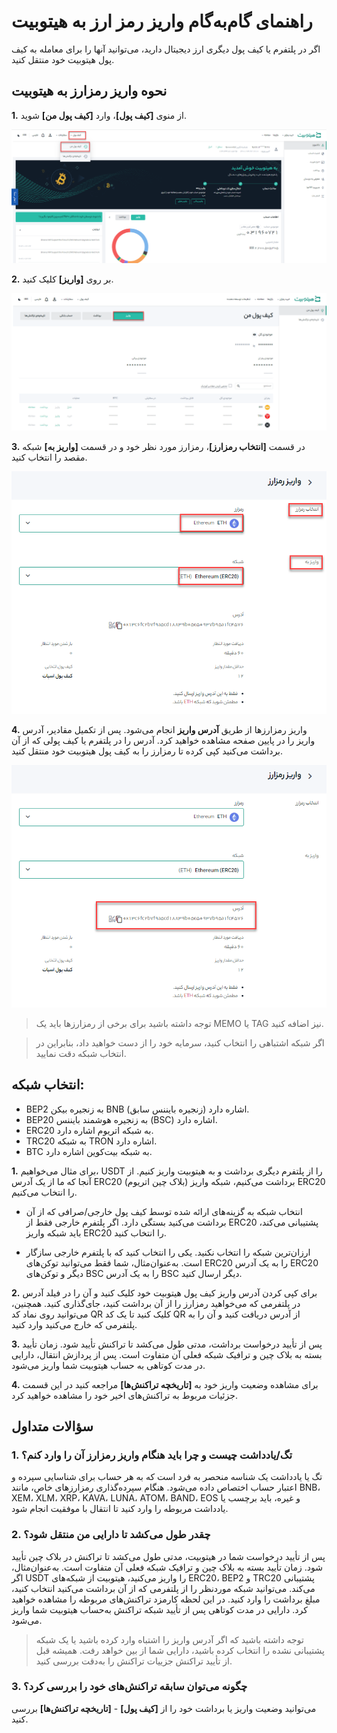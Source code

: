 # راهنمای گام‌به‌گام واریز رمز ارز به هیتوبیت 

اگر در پلتفرم یا کیف پول دیگری ارز دیجیتال دارید، می‌توانید آنها را برای معامله به کیف پول هیتوبیت خود منتقل کنید.


## نحوه واریز رمزارز به هیتوبیت

**1.** از منوی **[کیف پول]**، وارد **[کیف پول من]** شوید.

![کیف پول من](./Images/How-to-Deposit-Crypto-to-Hitobit1.png)

**2.** بر روی **[واریز]** کلیک کنید.

![گزینه واریز ارز دیجیتال](./Images/desposit-crypto.png)

**3.** در قسمت **[انتخاب رمزارز]**، رمزارز مورد نظر خود و در قسمت **[واریز به]**  شبکه مقصد را انتخاب کنید.

![صفحه واریز ارز دیجیتال](./Images/How-to-Deposit-Crypto-to-Hitobit3.png)

**4.** واریز رمزارزها از طریق **آدرس واریز** انجام می‌شود. پس از تکمیل مقادیر، آدرس واریز را در پایین صفحه مشاهده خواهید کرد. آدرس را در پلتفرم یا کیف پولی که از آن برداشت می‌کنید کپی کرده تا رمزارز را به کیف پول هیتوبیت خود منتقل کنید.


![photo](./Images/How-to-Deposit-Crypto-to-Hitobit4.png)


> توجه داشته باشید برای برخی از رمزارزها باید یک MEMO  یا TAG نیز اضافه کنید.

>  اگر شبکه اشتباهی را انتخاب کنید، سرمایه خود را از دست خواهید داد، بنابراین در انتخاب شبکه دقت نمایید.	

## انتخاب شبکه:

- BEP2 به زنجیره بیکن BNB (زنجیره بایننس سابق) اشاره دارد.
- BEP20 به زنجیره هوشمند بایننس (BSC) اشاره دارد.
- ERC20 به شبکه اتریوم اشاره دارد.
- TRC20 به شبکه TRON اشاره دارد.
- BTC به شبکه بیت‌کوین اشاره دارد.

**1.**	برای مثال می‌خواهیم، USDT را از پلتفرم دیگری برداشت و به هیتوبیت واریز کنیم. از آنجا که ما از یک آدرس ERC20 (بلاک چین اتریوم) برداشت می‌کنیم، شبکه واریز ERC20 را انتخاب می‌کنیم.

- انتخاب شبکه به گزینه‌های ارائه شده توسط کیف پول خارجی/صرافی که از آن برداشت می‌کنید بستگی دارد. اگر پلتفرم خارجی فقط از ERC20 پشتیبانی می‌کند، باید شبکه واریز ERC20 را انتخاب کنید.

- ارزان‌ترین شبکه را انتخاب نکنید. یکی را انتخاب کنید که با پلتفرم خارجی سازگار است. به‌عنوان‌مثال، شما فقط می‌توانید توکن‌های ERC20 را به یک آدرس ERC20 دیگر و توکن‌های BSC را به یک آدرس BSC دیگر ارسال کنید.

**2.**	برای کپی کردن آدرس واریز کیف پول هیتوبیت خود کلیک کنید و آن را در فیلد آدرس در پلتفرمی که می‌خواهید رمزارز را از آن برداشت کنید، جای‌گذاری کنید.
همچنین، می‌توانید روی نماد کد QR کلیک کنید تا یک کد QR از آدرس دریافت کنید و آن را به پلتفرمی که خارج می‌کنید وارد کنید.

**3.**	پس از تأیید درخواست برداشت، مدتی طول می‌کشد تا تراکنش تأیید شود. زمان تأیید بسته به بلاک چین و ترافیک شبکه فعلی آن متفاوت است.
پس از پردازش انتقال، دارایی  در مدت کوتاهی  به حساب هیتوبیت شما واریز می‌شود.

**4.**	برای مشاهده وضعیت واریز خود به **[تاریخچه تراکنش‌ها]** مراجعه کنید در این قسمت جزئیات مربوط به تراکنش‌های اخیر خود را مشاهده خواهید کرد.

## سؤالات متداول

### 1.	تگ/یادداشت چیست و چرا باید هنگام واریز رمزارز آن را وارد کنم؟

تگ یا یادداشت یک شناسه منحصر به فرد است که به هر حساب برای شناسایی سپرده و اعتبار حساب اختصاص داده می‌شود. هنگام سپرده‌گذاری رمزارزهای خاص، مانند BNB، XEM، XLM، XRP، KAVA، LUNA، ATOM، BAND، EOS و غیره، باید برچسب یا یادداشت مربوطه را وارد کنید تا انتقال با موفقیت انجام شود.

### 2.	چقدر طول می‌کشد تا دارایی من منتقل شود؟

پس از تأیید درخواست شما در هیتوبیت، مدتی طول می‌کشد تا تراکنش در بلاک چین تأیید شود. زمان تأیید بسته به بلاک چین و ترافیک شبکه فعلی آن متفاوت است. 
به‌عنوان‌مثال، اگر USDT را واریز می‌کنید، هیتوبیت از شبکه‌های ERC20، BEP2 و TRC20 پشتیبانی می‌کند. می‌توانید شبکه موردنظر را از پلتفرمی که از آن برداشت می‌کنید انتخاب کنید، مبلغ برداشت را وارد کنید. در این لحظه کارمزد تراکنش‌های مربوطه را مشاهده خواهید کرد.
دارایی در مدت کوتاهی پس از تأیید شبکه تراکنش به‌حساب هیتوبیت شما واریز می‌شود.

> توجه داشته باشید که اگر آدرس واریز را اشتباه وارد کرده باشید یا یک شبکه پشتیبانی نشده را انتخاب کرده باشید، دارایی شما از بین خواهد رفت. همیشه قبل از تأیید تراکنش جزییات تراکنش را به‌دقت بررسی کنید.

### 3.	 چگونه می‌توان سابقه تراکنش‌های خود را بررسی کرد؟

می‌توانید وضعیت واریز یا برداشت خود را از **[کیف پول]** - **[تاریخچه تراکنش‌ها]** بررسی کنید.

